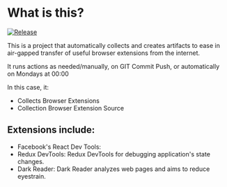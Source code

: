# What is this?

[![Release](https://github.com/amentumcms/Collector-Browser-Extensions/actions/workflows/collect.yml/badge.svg?branch=main)](https://github.com/amentumcms/Collector-Browser-Extensions/actions/workflows/collect.yml)

This is a project that automatically collects and creates artifacts to ease in air-gapped transfer of useful browser extensions from the internet.

It runs actions as needed/manually, on GIT Commit Push, or automatically on Mondays at 00:00 

In this case, it:

- Collects Browser Extensions
- Collection Browser Extension Source

## Extensions include:

- Facebook's React Dev Tools:
- Redux DevTools: Redux DevTools for debugging application's state changes.
- Dark Reader: Dark Reader analyzes web pages and aims to reduce eyestrain.